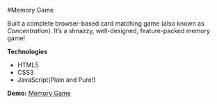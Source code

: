 #Memory Game

Built a complete browser-based card matching game (also known as _Concentration_).
It’s a shnazzy, well-designed, feature-packed memory game!

**Technologies**
* HTML5
* CSS3
* JavaScript(Plain and Pure!)

**Demo:** [Memory Game](https://memory.anilgunay.com)

